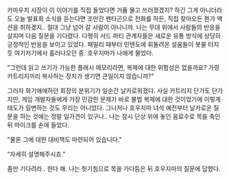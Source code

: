 카마우치 사장이 이 이야기를 직접 들었다면 거품 물고 쓰러졌겠지?
하긴 그게 아니더라도 오늘 발표회 소식을 듣는다면 조만간 펜타곤으로 전화를 하든, 직접 찾아오든 뭔가 액션을 취하겠지.. 절대 그냥 넘어 갈 사람이 아니니까.
나는 무대 위에서 사람들의 반응을 살피며 다음 질문을 기다렸다.
다행히 서드 파티 관계자들은 새로운 유통 방식에 상당히 긍정적인 반응을 보이고 있었다.
패밀리 때부터 민텐도에 휘둘려온 설움들이 봇물 터지듯 여기저기에서 흘러나오던 중. 호우지마가 나에게 물었다.

"그런데 읽고 쓰기가 가능한 플래시 메모리라면, 복제에 대한 위험성은 없을까요? 가령 카트리지끼리 복사하는 장치가 생기면 큰일이지 않습니까?" 

그러자 화기애애하던 회장의 분위기가 일순간 날카로워졌다.
사실 카트리지 단가도 단가지만, 게임 개발자들에게 가장 민감한 문제가 바로 불법 복제에 대한 것이었기에 이렇게 태도가 일변하는 것도 무리는 아니었다.
그나저나 호우지마 녀석 예전부터 날카로운 질문을 하는 것에는 정말 일가견이 있구나..
나는 잠시 단상 위에 놓인 음료수로 목을 축인 뒤 마이크를 손에 들었다.

"물론 그에 대한 대비책도 마련되어 있습니다." 

"자세히 설명해주시죠." 

좀만 기다려라.. 한다 해.
나는 헛기침으로 목을 가다듬은 뒤 호우지마의 질문에 답했다.